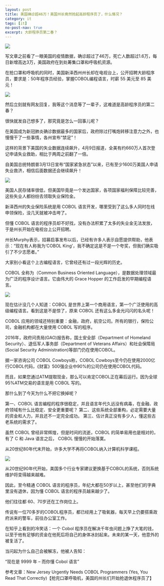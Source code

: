 ```yaml
---
layout: post
title: 美国确诊超46万！美国州长竟然抢起高龄程序员了，什么情况？
category: it
tags: [it]
no-post-nav: true
excerpt: 大龄程序员第二春？
---
```


![](http://favorites.ren/assets/images/2020/it/needcoder01.jpeg) 

写文章之前看了一眼美国的疫情数据，确诊超过了46万，死亡人数超过1.6万，每日新增高达3万，美国政府在到处筹集口罩和呼吸机资源。

在抢口罩和呼吸机的同时，美国新泽西州州长却在电视台上，公开招聘大龄程序员，要求是：50年程序员经验，掌握COBOL编程语言，时薪 55 美元至 85 美元！

![](http://favorites.ren/assets/images/2020/it/needcoder02.jpeg) 

然后立刻就有网友回复，我等这个消息等了一辈子，这难道是高龄程序员的第二春？

很快就发自己想多了，那究竟是怎么一回事儿呢？

在美国成为新冠肺炎确诊数据最多的国家后，政府除过打嘴炮转移注意力之外，也慢慢干了一些事情，各州宣布“禁足”！

这样的背景下美国的失业数据连续飙升，4月9日报道，全美有约660万人首次登记申请失业救助，相比于两周之前翻了一倍。

自美国总统特朗普3月13日宣布“国家紧急状态”以来，已有至少1600万美国人申请失业救济，相信后面数据还会继续飙升！

![](http://favorites.ren/assets/images/2020/it/needcoder03.jpeg) 

美国人民存储率很低，但美国毕竟是一个发达国家，各项国家福利保障比较完善，这些失业人都纷纷去领取失业保险金。

新泽西州的失业保险系统是用 COBOL 语言开发，哪里受到了这么多人同时在线申领保险，没几天就被冲击垮了。

但懂 COBOL 语言的程序员却不好找，没有办法积累了太多的失业金无法发放，于是州长开始在电视台上公开招聘。

州长Murphy表示，招募启事发布以后，已经有许多人表示自愿提供帮助，他表示：“现在有人称我为‘COBOL King’，我不确定这是不是一个夸奖，但我们确实吸引了不少志愿者。”

大家别小看这个上古编程语言，它曾经还有过一段光辉的历史。

COBOL 全称为（Common Business Oriented Language），是数据处理领域最为广泛的程序设计语言。它由伟大的 Grace Hopper 的工作启发的早期编程语言。

![](http://favorites.ren/assets/images/2020/it/needcoder04.jpeg) 

现在估计没几个人知道：COBOL 是世界上第一个商用语言，第一个广泛使用的高级编程语言。看到这是不是惊了，原来 COBOL 还有这么多金光闪闪的名头呢！

COBOL 应用的领域还特别重要：金融，政府，航空公司。所有的银行，保险公司，金融机构都在大量使用 COBOL 写的程序。

2016年，政府问责局(GAO)报告称，国土安全部（Department of Homeland Security）、退伍军人事务部（Department of Veterans Affairs）和社会保障局(Social Security Administration)等部门仍在使用COBOL。

据一家咨询公司 COBOL Cowboys称，COBOL Cowboys至今仍在使用2000亿行COBOL代码，《财富》500强企业中90%的公司仍在使用COBOL代码。

而且，如果您通过ATM提取现金，那么可以肯定COBOL正在幕后运行。因为全球95%ATM交易的语言是用 COBOL 写的。

那什么到了今天为什么不把它换掉呢？

第一、COBOL 语言编程的程序很稳定，并且语言年代久远没有病毒，在金融、政府领域有什么比稳定、安全更重要呢？
第二、这些系统全部重构，必定需要大量的资金和人力，并且还不一定完全成功。
第三、估计真正没有多少人，懂这些古老系统的需求了。

虽然 COBOL 曾经非常辉煌，但是时间的流逝，COBOL 的简单易用也是相对的，有了 C 和 Java 语言之后， COBOL 慢慢的开始落寞。

从20世纪80年代末开始，许多大学不再将COBOL纳入计算机科学课程。

![](http://favorites.ren/assets/images/2020/it/needcoder05.jpeg) 

从20世纪90年代开始，美国多个行业专家建议更换基于COBOL的系统，否则系统维护将变得越来越难。

因此，至今精通 COBOL 语言的程序员，年纪大都在50岁以上，甚至他们的字典里没有退休，因为懂 COBOL 语言的程序员越来越少了。

他们往往都 60、70岁还在工作岗位上。

传说有一位70多岁的COBOL程序员，都已经用上了吸氧器，每天早上仍要搭乘政府派来的警车，前往办公室工作。

在知乎上看到的冷笑话：一个 Cobol 程序员在解决千年虫问题上挣了大笔的钱，以至于他有足够的资金在他死后将自己的身体冰封起来。未来的某一天，他意外的被复活了。

当问起为什么自己会被解冻，他被人告知：

“现在是 9999 年 – 而你懂 Cobol 语言”


参考文章：New Jersey Urgently Needs COBOL Programmers (Yes, You Read That Correctly)【抢完口罩呼吸机，美国的州长们开始抢退休程序员了】

